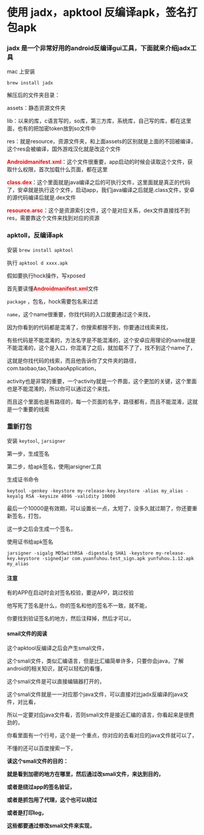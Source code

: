 # 使用 jadx，apktool 反编译apk，签名打包apk



### jadx 是一个非常好用的android反编译gui工具，下面就来介绍jadx工具

mac 上安装

```brew install jadx```

解压后的文件夹目录：

assets：静态资源文件夹

lib：以来的库，c语言写的，so库，第三方库，系统库，自己写的库，都在这里面，也有的把加密token放到so文件中

res：就是resource，资源文件夹，和上面assets的区别就是上面的不回被编译，这个res会被编译，国外游戏汉化就是改这个文件

<font color='red'>**Androidmanifest.xml**</font>：这个文件很重要，app启动的时候会读取这个文件，获取什么权限，首次加载什么页面，都在这里

<font color='red'>**class.dex**</font>：这个里面就是java编译之后的可执行文件，这里面就是真正的代码了，安卓就是执行这个文件，启动app，我们java编译之后就是.class文件，安卓的源代码编译后就是.dex文件

<font color='red'>**resource.arsc**</font>：这个是资源索引文件，这个是对应关系，dex文件直接找不到res，需要靠这个文件来找到对应的资源



### apktoll，反编译apk

安装 ```brew install apktool```

执行 ``` apktool d xxxx.apk ```

假如要执行hock操作，写xposed

首先要读懂<font color='red'>**Androidmanifest.xml**</font>文件

```package``` ，包名，hock需要包名来过滤

```name```，这个name很重要，你找代码的入口就要通过这个来找，

因为你看到的代码都是混淆了，你搜索都搜不到，你要通过线索来找，

有些代码是不能混淆的，方法名字是不能混淆的，这个安卓应用理论的name就是不能混淆的，这个是入口，你混淆了之后，就加载不了了，找不到这个name了，

这就是你找代码的线索，而且他告诉你了文件夹的路径，com.taobao,tao,TaobaoApplication，

activity也是非常的重要，一个activity就是一个界面，这个更加的关键，这个里面也是不能混淆的，所以你可以通过这个来找，

而且这个里面也是有路径的，每一个页面的名字，路径都有，而且不能混淆，这就是一个重要的线索



### 重新打包

安装 ```keytool```, ```jarsigner```

第一步，生成签名

第二步，给apk签名，使用jarsigner工具



生成证书命令

```shell
keytool -genkey -keystore my-release-key.keystore -alias my_alias -keyalg RSA -keysize 4096 -validity 10000
```

最后一个10000是有效期，可以设置长一点，太短了，没多久就过期了，你还要重新签名，打包，

这一步之后会生成一个签名，

使用证书给apk签名

```shell
jarsigner -sigalg MD5withRSA -digestalg SHA1 -keystore my-release-key.keystore -signedjar com.yuanfuhou.test_sign.apk yunfuhou.1.12.apk my_alias
```



#### 注意

有的APP在启动时会对签名校验，要逆APP，跳过校验

他写死了签名是什么，你的签名和他的签名不一致，就不能，

你要找到验证签名的地方，然后注释掉，然后才可以，



#### smail文件的阅读

这个apktool反编译之后会产生smali文件，

这个smali文件，类似汇编语言，但是比汇编简单许多，只要你会java，了解android的相关知识，就可以轻松的看懂，

这个smali文件是可以直接编辑器打开的，

这个smali文件就是一一对应那个java文件，可以直接对比jadx反编译的java文件，对比看，

所以一定要对应java文件看，否则smali文件是接近汇编的语言，你看起来是很费劲的，

你看里面有一个行号，这个是一个重点，你对应的去看对应的java文件就可以了，

不懂的还可以百度搜索一下，

**读这个smali文件的目的：**

**就是看到加密的地方在哪里，然后通过改smali文件，来达到目的，**

**或者是绕过app的签名验证，**

**或者是抓包用了代理，这个也可以绕过**

**或者是打印log，**

**这些都要通过修改smali文件来实现，**